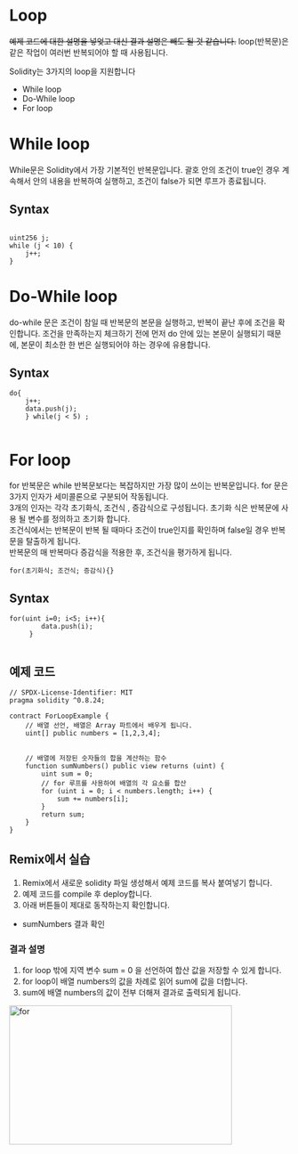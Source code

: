 # Loop 
~~예제 코드에 대한 설명을 넣엊고 대신 결과 설명은 빼도 될 것 같습니다.~~
loop(반복문)은 같은 작업이 여러번 반복되어야 할 때 사용됩니다. 

Solidity는 3가지의 loop을 지원합니다

- While loop
- Do-While loop 
- For loop 

# While loop 
While문은 Solidity에서 가장 기본적인 반복문입니다. 괄호 안의 조건이 true인 경우 계속해서 안의 내용을 반복하여 실행하고, 조건이 false가 되면 루프가 종료됩니다.

## Syntax
```solidity

uint256 j;
while (j < 10) {
    j++;
}
```

# Do-While loop 
do-while 문은 조건이 참일 때 반복문의 본문을 실행하고, 반복이 끝난 후에 조건을 확인합니다. 조건을 만족하는지 체크하기 전에 먼저 do 안에 있는 본문이 실행되기 때문에, 본문이 최소한 한 번은 실행되어야 하는 경우에 유용합니다.

## Syntax
```solidity
do{ 
    j++; 
    data.push(j); 
    } while(j < 5) ; 
 
```


# For loop 
for 반복문은 while 반복문보다는 복잡하지만 가장 많이 쓰이는 반복문입니다. for 문은 3가지 인자가 세미콜론으로 구분되어 작동됩니다.  
3개의 인자는 각각 초기화식, 조건식 , 증감식으로 구성됩니다. 초기화 식은 반복문에 사용 될 변수를 정의하고 초기화 합니다.  
조건식에서는 반복문이 반복 될 때마다 조건이 true인지를 확인하며 false일 경우 반복문을 탈출하게 됩니다.  
반복문의 매 반복마다 증감식을 적용한 후, 조건식을 평가하게 됩니다.  
```solidity
for(초기화식; 조건식; 증감식){}
```


## Syntax

```solidity
for(uint i=0; i<5; i++){ 
        data.push(i); 
     } 
 
```

## 예제 코드 
```solidity
// SPDX-License-Identifier: MIT
pragma solidity ^0.8.24;
   
contract ForLoopExample {
    // 배열 선언, 배열은 Array 파트에서 배우게 됩니다.
    uint[] public numbers = [1,2,3,4];


    // 배열에 저장된 숫자들의 합을 계산하는 함수
    function sumNumbers() public view returns (uint) {
        uint sum = 0;
        // for 루프를 사용하여 배열의 각 요소를 합산
        for (uint i = 0; i < numbers.length; i++) {
            sum += numbers[i];
        }
        return sum;
    }
}
```

## Remix에서 실습 
1. Remix에서 새로운 solidity 파일 생성해서 예제 코드를 복사 붙여넣기 합니다.
2. 예제 코드를 compile 후 deploy합니다.
3. 아래 버튼들이 제대로 동작하는지 확인합니다.


-  sumNumbers 결과 확인 

### 결과 설명 
1. for loop 밖에 지역 변수 sum = 0 을 선언하여 합산 값을 저장할 수 있게 합니다. 
2. for loop이 배열 numbers의 값을 차례로 읽어 sum에 값을 더합니다. 
3. sum에 배열 numbers의 값이 전부 더해져 결과로 출력되게 됩니다. 

<img src= "https://github.com/Joon2000/Solidity-modules/blob/patch-2/images/loop/for.png" width="400px" height="250px" 
  title="for" alt="for"><br/>
